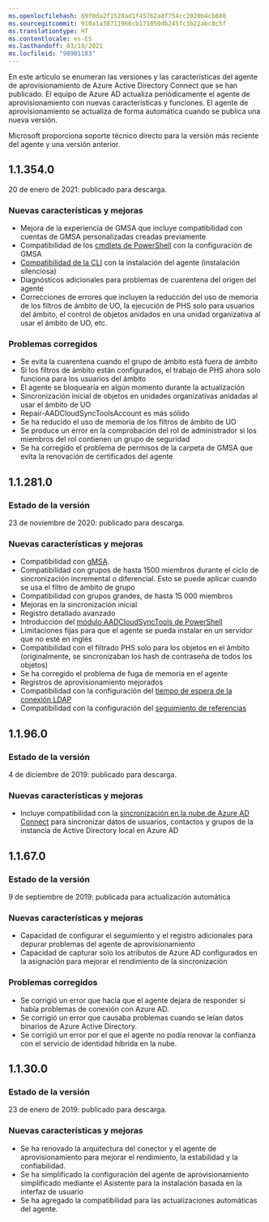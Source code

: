 ```yaml
---
ms.openlocfilehash: 69f0da2f1528ad1f45762a8f754cc2020b4cb880
ms.sourcegitcommit: 910a1a38711966cb171050db245fc3b22abc8c5f
ms.translationtype: HT
ms.contentlocale: es-ES
ms.lasthandoff: 03/19/2021
ms.locfileid: "98901183"
---
```

En este artículo se enumeran las versiones y las características del agente de aprovisionamiento de Azure Active Directory Connect que se han publicado. El equipo de Azure AD actualiza periódicamente el agente de aprovisionamiento con nuevas características y funciones. El agente de aprovisionamiento se actualiza de forma automática cuando se publica una nueva versión. 

Microsoft proporciona soporte técnico directo para la versión más reciente del agente y una versión anterior.

## <a name="113540"></a>1.1.354.0

20 de enero de 2021: publicado para descarga.

### <a name="new-features-and-improvements"></a>Nuevas características y mejoras
- Mejora de la experiencia de GMSA que incluye compatibilidad con cuentas de GMSA personalizadas creadas previamente
- Compatibilidad de los [cmdlets de PowerShell](../articles/active-directory/cloud-sync/how-to-gmsa-cmdlets.md) con la configuración de GMSA
- [Compatibilidad de la CLI](../articles/active-directory/cloud-sync/how-to-install-pshell.md) con la instalación del agente (instalación silenciosa)
- Diagnósticos adicionales para problemas de cuarentena del origen del agente
- Correcciones de errores que incluyen la reducción del uso de memoria de los filtros de ámbito de UO, la ejecución de PHS solo para usuarios del ámbito, el control de objetos anidados en una unidad organizativa al usar el ámbito de UO, etc. 


### <a name="fixed-issues"></a>Problemas corregidos
-    Se evita la cuarentena cuando el grupo de ámbito está fuera de ámbito
-   Si los filtros de ámbito están configurados, el trabajo de PHS ahora solo funciona para los usuarios del ámbito
-   El agente se bloquearía en algún momento durante la actualización
-   Sincronización inicial de objetos en unidades organizativas anidadas al usar el ámbito de UO
-   Repair-AADCloudSyncToolsAccount es más sólido
-   Se ha reducido el uso de memoria de los filtros de ámbito de UO
-   Se produce un error en la comprobación del rol de administrador si los miembros del rol contienen un grupo de seguridad
-   Se ha corregido el problema de permisos de la carpeta de GMSA que evita la renovación de certificados del agente







## <a name="112810"></a>1.1.281.0

### <a name="release-status"></a>Estado de la versión

23 de noviembre de 2020: publicado para descarga.

### <a name="new-features-and-improvements"></a>Nuevas características y mejoras

* Compatibilidad con [gMSA](../articles/active-directory/cloud-sync/how-to-prerequisites.md#group-managed-service-accounts).
* Compatibilidad con grupos de hasta 1500 miembros durante el ciclo de sincronización incremental o diferencial. Esto se puede aplicar cuando se usa el filtro de ámbito de grupo
* Compatibilidad con grupos grandes, de hasta 15 000 miembros
* Mejoras en la sincronización inicial
* Registro detallado avanzado
* Introducción del [módulo AADCloudSyncTools de PowerShell](../articles/active-directory/cloud-sync/reference-powershell.md)
* Limitaciones fijas para que el agente se pueda instalar en un servidor que no esté en inglés
* Compatibilidad con el filtrado PHS solo para los objetos en el ámbito (originalmente, se sincronizaban los hash de contraseña de todos los objetos)
* Se ha corregido el problema de fuga de memoria en el agente
* Registros de aprovisionamiento mejorados
* Compatibilidad con la configuración del [tiempo de espera de la conexión LDAP](../articles/active-directory/cloud-sync/how-to-manage-registry-options.md#configure-ldap-connection-timeout) 
* Compatibilidad con la configuración del [seguimiento de referencias](../articles/active-directory/cloud-sync/how-to-manage-registry-options.md#configure-referral-chasing) 


## <a name="11960"></a>1.1.96.0

### <a name="release-status"></a>Estado de la versión

4 de diciembre de 2019: publicado para descarga.

### <a name="new-features-and-improvements"></a>Nuevas características y mejoras

* Incluye compatibilidad con la [sincronización en la nube de Azure AD Connect](../articles/active-directory/cloud-sync/what-is-cloud-sync.md) para sincronizar datos de usuarios, contactos y grupos de la instancia de Active Directory local en Azure AD


## <a name="11670"></a>1.1.67.0

### <a name="release-status"></a>Estado de la versión

9 de septiembre de 2019: publicada para actualización automática

### <a name="new-features-and-improvements"></a>Nuevas características y mejoras

* Capacidad de configurar el seguimiento y el registro adicionales para depurar problemas del agente de aprovisionamiento
* Capacidad de capturar solo los atributos de Azure AD configurados en la asignación para mejorar el rendimiento de la sincronización

### <a name="fixed-issues"></a>Problemas corregidos

* Se corrigió un error que hacía que el agente dejara de responder si había problemas de conexión con Azure AD.
* Se corrigió un error que causaba problemas cuando se leían datos binarios de Azure Active Directory.
* Se corrigió un error por el que el agente no podía renovar la confianza con el servicio de identidad híbrida en la nube.

## <a name="11300"></a>1.1.30.0

### <a name="release-status"></a>Estado de la versión

23 de enero de 2019: publicado para descarga.

### <a name="new-features-and-improvements"></a>Nuevas características y mejoras

* Se ha renovado la arquitectura del conector y el agente de aprovisionamiento para mejorar el rendimiento, la estabilidad y la confiabilidad. 
* Se ha simplificado la configuración del agente de aprovisionamiento simplificado mediante el Asistente para la instalación basada en la interfaz de usuario 
* Se ha agregado la compatibilidad para las actualizaciones automáticas del agente.